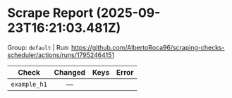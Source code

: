 # Scrape Report (2025-09-23T16:21:03.481Z)

Group: `default`  |  Run: https://github.com/AlbertoRoca96/scraping-checks-scheduler/actions/runs/17952464151

| Check | Changed | Keys | Error |
|---|:---:|:--|:--|
| `example_h1` | — |  |  |
